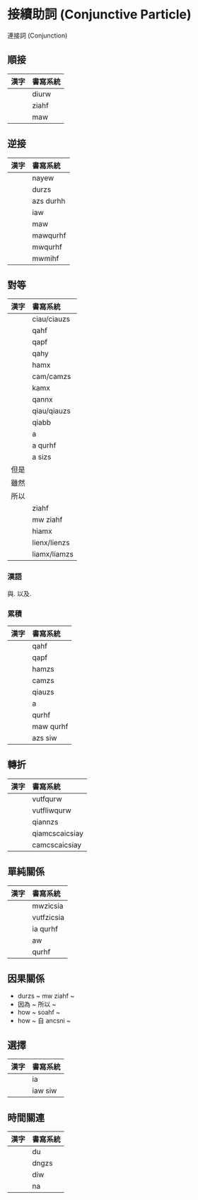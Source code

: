 # 接續助詞 (Conjunctive Particle)

連接詞 (Conjunction)

## 順接

| 漢字 | 書寫系統 |
| :--- | :--- |
|| diurw |
|| ziahf |
|| maw |

## 逆接

| 漢字 | 書寫系統 |
| :--- | :--- |
|| nayew |
|| durzs |
|| azs durhh |
|| iaw |
|| maw |
|| mawqurhf |
|| mwqurhf |
|| mwmihf |

## 對等

| 漢字 | 書寫系統 |
| :--- | :--- |
|| ciau/ciauzs |
|| qahf |
|| qapf |
|| qahy |
|| hamx |
|| cam/camzs |
|| kamx |
|| qannx |
|| qiau/qiauzs |
|| qiabb |
|| a |
|| a qurhf |
|| a sizs |
| 但是 ||
| 雖然 ||
| 所以 ||
|| ziahf |
|| mw ziahf |
|| hiamx |
|| lienx/lienzs |
|| liamx/liamzs |

### 漢語

與. 以及.

### 累積

| 漢字 | 書寫系統 |
| :--- | :--- |
|| qahf |
|| qapf |
|| hamzs |
|| camzs |
|| qiauzs |
|| a |
|| qurhf |
|| maw qurhf |
|| azs siw |

## 轉折

| 漢字 | 書寫系統 |
| :--- | :--- |
|| vutfqurw |
|| vutfliwqurw |
|| qiannzs |
|| qiamcscaicsiay |
|| camcscaicsiay |

## 單純關係

| 漢字 | 書寫系統 |
| :--- | :--- |
|| mwzicsia |
|| vutfzicsia |
|| ia qurhf |
|| aw |
|| qurhf |

## 因果關係

* durzs ~ mw ziahf ~
* 因為 ~ 所以 ~
* how ~ soahf ~
* how ~ 自 ancsni ~

## 選擇

| 漢字 | 書寫系統 |
| :--- | :--- |
|| ia |
|| iaw siw |

## 時間關連

| 漢字 | 書寫系統 |
| :--- | :--- |
|| du |
|| dngzs |
|| diw |
|| na |
